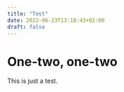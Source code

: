 ```yaml
---
title: "Test"
date: 2022-06-23T13:18:43+02:00
draft: false
---
```


# One-two, one-two

This is just a test.